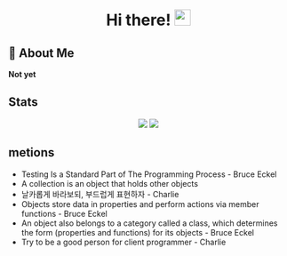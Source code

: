 <h1 align="center"> Hi there! <img src="https://media.giphy.com/media/hvRJCLFzcasrR4ia7z/giphy.gif" width="29px"></h1>

## 🚀 About Me

**Not yet**

## Stats
<div align="center">
<img src="https://github-readme-stats.vercel.app/api?username=CheolhoJeon&show_icons=true&hide_border=true">
<img src="https://github-readme-stats.vercel.app/api/top-langs/?username=CheolhoJeon&hide_border=true">
</div>

## metions
* Testing Is a Standard Part of The Programming Process - Bruce Eckel
* A collection is an object that holds other objects
* 날카롭게 바라보되, 부드럽게 표현하자 - Charlie
* Objects store data in properties and perform actions via member functions - Bruce Eckel
* An object also belongs to a category called a class, which determines the form (properties and functions) for its objects - Bruce Eckel
* Try to be a good person for client programmer - Charlie
